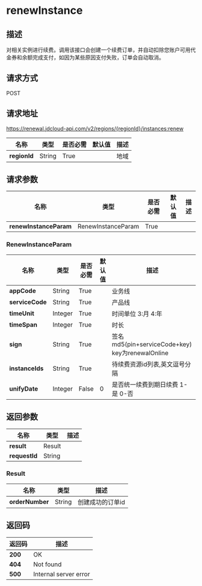 # renewInstance


## 描述
对相关实例进行续费。调用该接口会创建一个续费订单，并自动扣除您账户可用代金券和余额完成支付，如因为某些原因支付失败，订单会自动取消。

## 请求方式
POST

## 请求地址
https://renewal.jdcloud-api.com/v2/regions/{regionId}/instances:renew

|名称|类型|是否必需|默认值|描述|
|---|---|---|---|---|
|**regionId**|String|True| |地域|

## 请求参数
|名称|类型|是否必需|默认值|描述|
|---|---|---|---|---|
|**renewInstanceParam**|RenewInstanceParam|True| | |

### RenewInstanceParam
|名称|类型|是否必需|默认值|描述|
|---|---|---|---|---|
|**appCode**|String|True| |业务线|
|**serviceCode**|String|True| |产品线|
|**timeUnit**|Integer|True| |时间单位 3:月 4:年|
|**timeSpan**|Integer|True| |时长|
|**sign**|String|True| |签名 md5(pin+serviceCode+key) key为renewalOnline|
|**instanceIds**|String|True| |待续费资源id列表,英文逗号分隔|
|**unifyDate**|Integer|False|0|是否统一续费到期日续费 1-是 0-否|

## 返回参数
|名称|类型|描述|
|---|---|---|
|**result**|Result| |
|**requestId**|String| |

### Result
|名称|类型|描述|
|---|---|---|
|**orderNumber**|String|创建成功的订单id|

## 返回码
|返回码|描述|
|---|---|
|**200**|OK|
|**404**|Not found|
|**500**|Internal server error|
